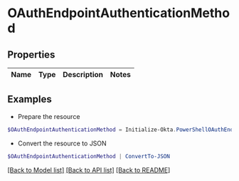 # OAuthEndpointAuthenticationMethod
## Properties

Name | Type | Description | Notes
------------ | ------------- | ------------- | -------------

## Examples

- Prepare the resource
```powershell
$OAuthEndpointAuthenticationMethod = Initialize-Okta.PowerShellOAuthEndpointAuthenticationMethod 
```

- Convert the resource to JSON
```powershell
$OAuthEndpointAuthenticationMethod | ConvertTo-JSON
```

[[Back to Model list]](../README.md#documentation-for-models) [[Back to API list]](../README.md#documentation-for-api-endpoints) [[Back to README]](../README.md)

